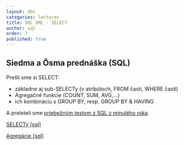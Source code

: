 ```yaml
---
layout: dbs
categories: lectures
title: SQL DML - SELECT
anchor: sql
order: 7
published: true
---
```

## Siedma a Ôsma prednáška (SQL)

Prešli sme si SELECT:

* základne aj sub-SELECTy (v atribútoch, FROM časti, WHERE časti)
* Agregačné funkcie (COUNT, SUM, AVG,...)
* ich kombináciu s GROUP BY, resp. GROUP BY & HAVING

A preleteli sme [priebežným testom z SQL z minulého roka](/lectures/files/08_test_SQL_2013.pdf).

[SELECTy [sql]](/lectures/files/07_statements-SELECT.sql)

[Agregácie [sql]](/lectures/files/08_statements_Aggregations.sql)


